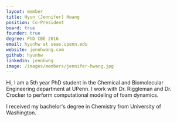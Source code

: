 ```yaml
---
layout: member
title: Hyun (Jennifer) Hwang
position: Co-President
board: true
founder: true
degree: PhD CBE 2016
email: hyunhw at seas.upenn.edu
website: jennhwang.com
github: hyunhw
linkedin: jennhwng
image: /images/members/jennifer-hwang.jpg
---
```


Hi, I am a 5th year PhD student in the Chemical and Biomolecular Engineering department at UPenn. I work with Dr. Riggleman and Dr. Crocker to perform computational modeling of foam dynamics.

I received my bachelor's degree in Chemistry from University of Washington.
